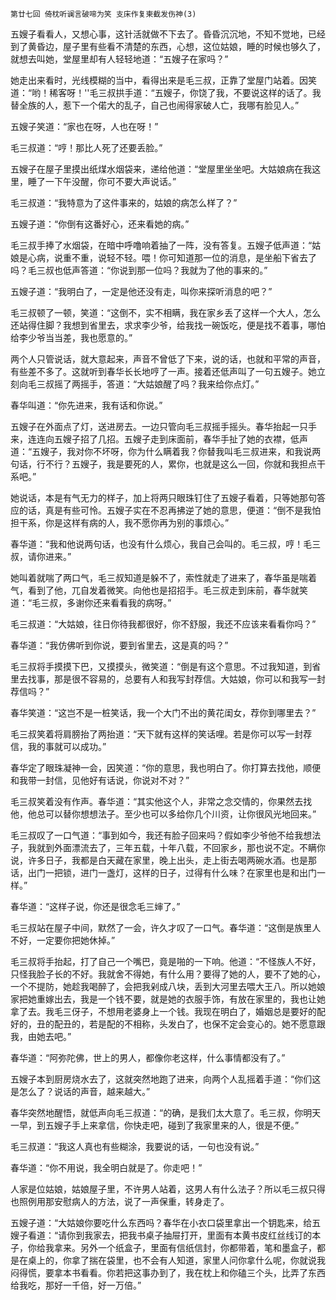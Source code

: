     第廿七回 倚枕听谰言破啼为笑 支床作复柬截发伤神(3) 

   五嫂子看看人，又想心事，这针活就做不下去了。昏昏沉沉地，不知不觉地，已经到了黄昏边，屋子里有些看不清楚的东西，心想，这位姑娘，睡的时候也够久了，就想去叫她，堂屋里却有人轻轻地道：“五嫂子在家吗？”

   她走出来看时，光线模糊的当中，看得出来是毛三叔，正靠了堂屋门站着。因笑道：“哟！稀客呀！''毛三叔拱手道：“五嫂子，你饶了我，不要说这样的话了。我替全族的人，惹下一个偌大的乱子，自己也闹得家破人亡，我哪有脸见人。”

   五嫂子笑道：“家也在呀，人也在呀！”

   毛三叔道：“哼！那比人死了还要丢脸。”

   五嫂子在屋子里摸出纸煤水烟袋来，递给他道：“堂屋里坐坐吧。大姑娘病在我这里，睡了一下午没醒，你可不要大声说话。”

   毛三叔道：“我特意为了这件事来的，姑娘的病怎么样了？”

   五嫂子道：“你倒有这番好心，还来看她的病。”

   毛三叔手捧了水烟袋，在暗中呼噜响着抽了一阵，没有答复。五嫂子低声道：“姑娘是心病，说重不重，说轻不轻。喂！你可知道那一位的消息，是坐船下省去了吗？毛三叔也低声答道：“你说到那一位吗？我就为了他的事来的。”

   五嫂子道：“我明白了，一定是他还没有走，叫你来探听消息的吧？”

   毛三叔顿了一顿，笑道：“这倒不，实不相瞒，我在家乡丢了这样一个大人，怎么还站得住脚？我想到省里去，求求李少爷，给我找一碗饭吃，便是找不着事，哪怕给李少爷当当差，我也愿意的。”

   两个人只管说话，就大意起来，声音不曾低了下来，说的话，也就和平常的声音，有些差不多了。这就听到春华长长地哼了一声。接着还低声叫了一句五嫂子。她立刻向毛三叔摇了两摇手，答道：“大姑娘醒了吗？我来给你点灯。”

   春华叫道：“你先进来，我有话和你说。”

   五嫂子在外面点了灯，送进房去。一边只管向毛三叔摇手摇头。春华抬起一只手来，连连向五嫂子招了几招。五嫂子走到床面前，春华手扯了她的衣襟，低声道：“五嫂子，我对你不坏呀，你为什么瞒着我？你替我叫毛三叔进来，和我说两句话，行不行？五嫂子，我是要死的人，累你，也就是这么一回，你就和我担点干系吧。”

   她说话，本是有气无力的样子，加上将两只眼珠钉住了五嫂子看着，只等她那句答应的话，真是有些可怜。五嫂子实在不忍再拂逆了她的意思，便道：“倒不是我怕担干系，你是这样有病的人，我不愿你再为别的事烦心。”

   春华道：“我和他说两句话，也没有什么烦心，我自己会叫的。毛三叔，哼！毛三叔，请你进来。”

   她叫着就喘了两口气，毛三叔知道是躲不了，索性就走了进来了，春华虽是喘着气，看到了他，兀自发着微笑。向他也是招招手。毛三叔走到床前，春华就笑道：“毛三叔，多谢你还来看看我的病呀。”

   毛三叔道：“大姑娘，往日你待我都很好，你不舒服，我还不应该来看看你吗？”

   春华道：“我仿佛听到你说，要到省里去，这是真的吗？”

   毛三叔将手摸摸下巴，又摸摸头，微笑道：“倒是有这个意思。不过我知道，到省里去找事，那是很不容易的，总要有人和我写封荐信。大姑娘，你可以和我写一封荐信吗？”

   春华笑道：“这岂不是一桩笑话，我一个大门不出的黄花闺女，荐你到哪里去？”

   毛三叔笑着将肩膀抬了两抬道：“天下就有这样的笑话哩。若是你可以写一封荐信，我的事就可以成功。”

   春华定了眼珠凝神一会，因笑道：“你的意思，我也明白了。你打算去找他，顺便和我带一封信，见他好有话说，你说对不对？”

   毛三叔笑着没有作声。春华道：“其实他这个人，非常之念交情的，你果然去找他，他总可以替你想想法子。至少也可以多给你几个川资，让你很风光地回来。”

   毛三叔叹了一口气道：“事到如今，我还有脸子回来吗？假如李少爷他不给我想法子，我就到外面漂流去了，三年五载，十年八载，不回家乡，那也说不定。不瞒你说，许多日子，我都是白天藏在家里，晚上出头，走上街去喝两碗水酒。也是那话，出门一把锁，进门一盏灯，这样的日子，过得有什么味？在家里也是和出门一样。”

   春华道：“这样子说，你还是很念毛三婶了。”

   毛三叔站在屋子中间，默然了一会，许久才叹了一口气。春华道：“这倒是族里人不好，一定要你把她休掉。”

   毛三叔将手抬起，打了自己一个嘴巴，竟是啪的一下响。他道：“不怪族人不好，只怪我脸子长的不好。我就舍不得她，有什么用？要得了她的人，要不了她的心，一个不提防，她趁我喝醉了，会把我剁成八块，丢到大河里去喂大王八。所以她娘家把她重嫁出去，我是一个钱不要，就是她的衣服手饰，有放在家里的，我也让她拿了去。我毛三伢子，不想用老婆身上一个钱。我现在明白了，婚姻总是要好的配好的，丑的配丑的，若是配的不相称，头发白了，也保不定会变心的。她不愿意跟我，由她去吧。”

   春华道：“阿弥陀佛，世上的男人，都像你老这样，什么事情都没有了。”

   五嫂子本到厨房烧水去了，这就突然地跑了进来，向两个人乱摇着手道：“你们这是怎么了？说话的声音，越来越大。”

   春华突然地醒悟，就低声向毛三叔道：“的确，是我们太大意了。毛三叔，你明天一早，到五嫂子手上来拿信，你快走吧，碰到了我家里来的人，很是不便。”

   毛三叔道：“我这人真也有些糊涂，我要说的话，一句也没有说。”

   春华道：“你不用说，我全明白就是了。你走吧！”

   人家是位姑娘，姑娘屋子里，不许男人站着，这男人有什么法子？所以毛三叔只得也照例用那安慰病人的方法，说了一声保重，转身走了。

   五嫂子道：“大姑娘你要吃什么东西吗？春华在小衣口袋里拿出一个钥匙来，给五嫂子看道：“请你到我家去，把我书桌子抽屉打开，里面有本黄书皮红丝线订的本子，你给我拿来。另外一个纸盒子，里面有信纸信封，你都带着，笔和墨盒子，都是在桌上的，你拿了揣在袋里，也不会有人知道，家里人问你拿什么呢，你就说我闷得慌，要拿本书看看。你若把这事办到了，我在枕上和你磕三个头，比弄了东西给我吃，那好一千倍，好一万倍。”

